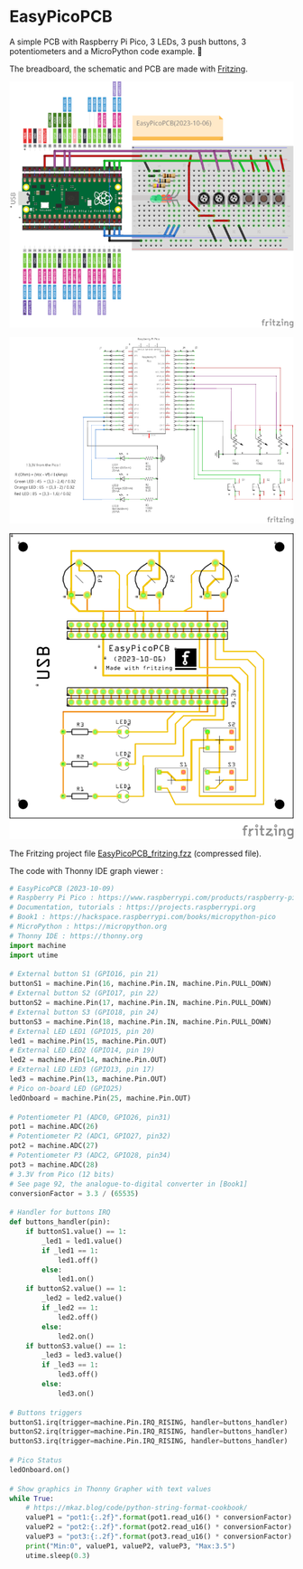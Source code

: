 # EasyPicoPCB

A simple PCB with Raspberry Pi Pico, 3 LEDs, 3 push buttons, 3 potentiometers and a MicroPython code example. :partying_face:

The breadboard, the schematic and PCB are made with [Fritzing](https://fritzing.org/).

![](assets/EasyPicoPCB_bb.png)

![](assets/EasyPicoPCB_schem.png)

![](assets/EasyPicoPCB_pcb.png)

The Fritzing project file [EasyPicoPCB_fritzing.fzz](EasyPicoPCB_fritzing.fzz) (compressed file).

The code with Thonny IDE graph viewer :

```python
# EasyPicoPCB (2023-10-09)
# Raspberry Pi Pico : https://www.raspberrypi.com/products/raspberry-pi-pico/
# Documentation, tutorials : https://projects.raspberrypi.org
# Book1 : https://hackspace.raspberrypi.com/books/micropython-pico
# MicroPython : https://micropython.org
# Thonny IDE : https://thonny.org
import machine
import utime

# External button S1 (GPIO16, pin 21)
buttonS1 = machine.Pin(16, machine.Pin.IN, machine.Pin.PULL_DOWN)
# External button S2 (GPIO17, pin 22)
buttonS2 = machine.Pin(17, machine.Pin.IN, machine.Pin.PULL_DOWN)
# External button S3 (GPIO18, pin 24)
buttonS3 = machine.Pin(18, machine.Pin.IN, machine.Pin.PULL_DOWN)
# External LED LED1 (GPIO15, pin 20)
led1 = machine.Pin(15, machine.Pin.OUT)
# External LED LED2 (GPIO14, pin 19)
led2 = machine.Pin(14, machine.Pin.OUT)
# External LED LED3 (GPIO13, pin 17)
led3 = machine.Pin(13, machine.Pin.OUT)
# Pico on-board LED (GPIO25)
ledOnboard = machine.Pin(25, machine.Pin.OUT)

# Potentiometer P1 (ADC0, GPIO26, pin31)
pot1 = machine.ADC(26)
# Potentiometer P2 (ADC1, GPIO27, pin32)
pot2 = machine.ADC(27)
# Potentiometer P3 (ADC2, GPIO28, pin34)
pot3 = machine.ADC(28)
# 3.3V from Pico (12 bits)
# See page 92, the analogue-to-digital converter in [Book1]
conversionFactor = 3.3 / (65535)

# Handler for buttons IRQ
def buttons_handler(pin):
    if buttonS1.value() == 1:
        _led1 = led1.value()
        if _led1 == 1:
            led1.off()
        else:
            led1.on()
    if buttonS2.value() == 1:
        _led2 = led2.value()
        if _led2 == 1:
            led2.off()
        else:
            led2.on()
    if buttonS3.value() == 1:
        _led3 = led3.value()
        if _led3 == 1:
            led3.off()
        else:
            led3.on()

# Buttons triggers
buttonS1.irq(trigger=machine.Pin.IRQ_RISING, handler=buttons_handler)
buttonS2.irq(trigger=machine.Pin.IRQ_RISING, handler=buttons_handler)
buttonS3.irq(trigger=machine.Pin.IRQ_RISING, handler=buttons_handler)

# Pico Status
ledOnboard.on()

# Show graphics in Thonny Grapher with text values
while True:
    # https://mkaz.blog/code/python-string-format-cookbook/
    valueP1 = "pot1:{:.2f}".format(pot1.read_u16() * conversionFactor)
    valueP2 = "pot2:{:.2f}".format(pot2.read_u16() * conversionFactor)
    valueP3 = "pot3:{:.2f}".format(pot3.read_u16() * conversionFactor)
    print("Min:0", valueP1, valueP2, valueP3, "Max:3.5")
    utime.sleep(0.3)
```
